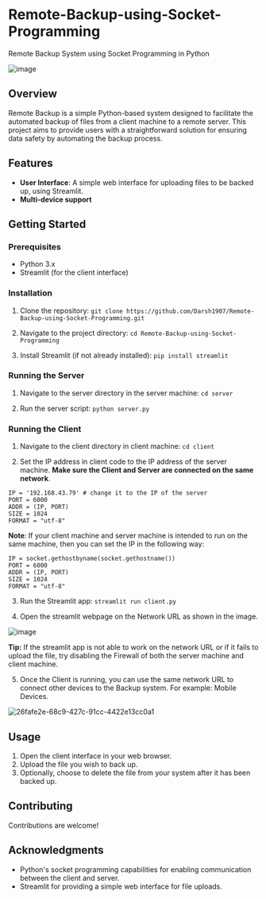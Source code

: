 # Remote-Backup-using-Socket-Programming
Remote Backup System using Socket Programming in Python

![image](https://github.com/Darsh1907/Remote-Backup-using-Socket-Programming/assets/118650412/35a8b223-8d96-47f5-9c34-1fb1a5c84710)


## Overview

Remote Backup is a simple Python-based system designed to facilitate the automated backup of files from a client machine to a remote server. This project aims to provide users with a straightforward solution for ensuring data safety by automating the backup process.

## Features

- **User Interface**: A simple web interface for uploading files to be backed up, using Streamlit.
- **Multi-device support**

## Getting Started

### Prerequisites

- Python 3.x
- Streamlit (for the client interface)

### Installation

1. Clone the repository:
`git clone https://github.com/Darsh1907/Remote-Backup-using-Socket-Programming.git`

2. Navigate to the project directory:
`cd Remote-Backup-using-Socket-Programming`

3. Install Streamlit (if not already installed):
`pip install streamlit`


### Running the Server

1. Navigate to the server directory in the server machine:
`cd server`

2. Run the server script:
`python server.py`


### Running the Client

1. Navigate to the client directory in client machine:
`cd client`

2. Set the IP address in client code to the IP address of the server machine. **Make sure the Client and Server are connected on the same network**.

```
IP = '192.168.43.79' # change it to the IP of the server
PORT = 6000
ADDR = (IP, PORT)
SIZE = 1024
FORMAT = "utf-8"
```

**Note**: If your client machine and server machine is intended to run on the same machine, then you can set the IP in the following way:

```
IP = socket.gethostbyname(socket.gethostname())
PORT = 6000
ADDR = (IP, PORT)
SIZE = 1024
FORMAT = "utf-8"
```

3. Run the Streamlit app:
`streamlit run client.py`

4. Open the streamlit webpage on the Network URL as shown in the image.

![image](https://github.com/Darsh1907/Remote-Backup-using-Socket-Programming/assets/118650412/43b4fcf0-d817-4f7a-a3ee-40892b1b4717)

**Tip:** If the streamlit app is not able to work on the network URL or if it fails to upload the file, try disabling the Firewall of both the server machine and client machine. 

5. Once the Client is running, you can use the same network URL to connect other devices to the Backup system. For example: Mobile Devices.

![26fafe2e-68c9-427c-91cc-4422e13cc0a1](https://github.com/Darsh1907/Remote-Backup-using-Socket-Programming/assets/118650412/6f3bb08b-82e1-4e2d-b7f1-12754deff4d9)


## Usage

1. Open the client interface in your web browser.
2. Upload the file you wish to back up.
3. Optionally, choose to delete the file from your system after it has been backed up.

## Contributing

Contributions are welcome!

## Acknowledgments

- Python's socket programming capabilities for enabling communication between the client and server.
- Streamlit for providing a simple web interface for file uploads.


